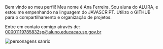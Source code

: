 Bem vindo ao meu perfil!
Meu nome é Ana Ferreira.
Sou aluna do ALURA, e estou me empenhando na linguagem do JAVASCRIPT. 
Utilizo o GITHUB para o compartilhamento e organização de projetos. 

Entre em contato comigo através de:
00001119785832sp@aluno.educacao.sp.gov.br

![personagens sanrio](https://www.google.com/url?sa=i&url=https%3A%2F%2Fwww.icegif.com%2Fkuromi-157%2F&psig=AOvVaw0e6zFFKoxPP73co71ZpX9O&ust=1715685204273000&source=images&cd=vfe&opi=89978449&ved=0CA8QjRxqFwoTCICtzc2_ioYDFQAAAAAdAAAAABAZ)
